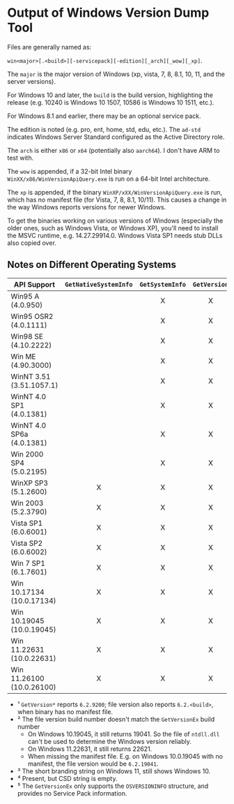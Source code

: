 # Output of Windows Version Dump Tool

Files are generally named as:

`win<major>[.<build>][-servicepack][-edition][_arch][_wow][_xp]`.

The `major` is the major version of Windows (xp, vista, 7, 8, 8.1, 10, 11, and
the server versions).

For Windows 10 and later, the `build` is the build version, highlighting the
release (e.g. 10240 is Windows 10 1507, 10586 is Windows 10 1511, etc.).

For Windows 8.1 and earlier, there may be an optional service pack.

The edition is noted (e.g. pro, ent, home, std, edu, etc.). The `ad-std`
indicates Windows Server Standard configured as the Active Directory role.

The `arch` is either `x86` or `x64` (potentially also `aarch64`). I don't have
ARM to test with.

The `wow` is appended, if a 32-bit Intel binary
`WinXX/x86/WinVersionApiQuery.exe` is run on a 64-bit Intel architecture.

The `xp` is appended, if the binary `WinXP/xXX/WinVersionApiQuery.exe` is run,
which has no manifest file (for Vista, 7, 8, 8.1, 10/11). This causes a change
in the way Windows reports versions for newer Windows.

To get the binaries working on various versions of Windows (especially the older
ones, such as Windows Vista, or Windows XP), you'll need to install the MSVC
runtime, e.g. 14.27.29914.0. Windows Vista SP1 needs stub DLLs also copied over.

## Notes on Different Operating Systems

| API Support               | `GetNativeSystemInfo` | `GetSystemInfo` | `GetVersion` | `GetVersionEx` | `RtlGetVersion` | `IsWow64Process` | `IsWow64Process2` | `GetProductInfo` | `GetSystemMetrics` | `BrandingFormatString` | ntdll.dll      |
| ------------------------- | :-------------------: | :-------------: | :----------: | :------------: | :-------------: | :--------------: | :---------------: | :--------------: | :----------------: | :--------------------: | :------------- |
| Win95 A (4.0.950)         |                       |        X        |      X       |       ⁵        |                 |                  |                   |                  |         X          |                        | 4.0.0.950      |
| Win95 OSR2 (4.0.1111)     |                       |        X        |      X       |       ⁵        |                 |                  |                   |                  |         X          |                        | 4.0.0.950      |
| Win98 SE (4.10.2222)      |                       |        X        |      X       |       X        |                 |                  |                   |                  |         X          |                        | 4.10.0.2222    |
| Win ME (4.90.3000)        |                       |        X        |      X       |       X        |                 |                  |                   |                  |         X          |                        | 4.90.0.3000    |
| WinNT 3.51 (3.51.1057.1)  |                       |        X        |      X       |       ⁵        |                 |                  |                   |                  |         X          |                        | 3.51.1025.1    |
| WinNT 4.0 SP1 (4.0.1381)  |                       |        X        |      X       |       ⁵        |                 |                  |                   |                  |                    |                        | 4.0.1376.1     |
| WinNT 4.0 SP6a (4.0.1381) |                       |        X        |      X       |       X        |                 |                  |                   |                  |         X          |                        | 4.0.1381.298   |
| Win 2000 SP4 (5.0.2195)   |                       |        X        |      X       |       X        |        ⁴        |                  |                   |                  |         X          |                        | 5.0.2195.6899  |
| WinXP SP3 (5.1.2600)      |           X           |        X        |      X       |       X        |        X        |        X         |                   |                  |         X          |                        | 5.1.2600.6055  |
| Win 2003 (5.2.3790)       |           X           |        X        |      X       |       X        |        X        |        X         |                   |                  |         X          |                        | 5.2.3790.3959  |
| Vista SP1 (6.0.6001)      |           X           |        X        |      X       |       X        |        X        |        X         |                   |        X         |         X          |           X            | 6.0.6001.18000 |
| Vista SP2 (6.0.6002)      |           X           |        X        |      X       |       X        |        X        |        X         |                   |        X         |         X          |           X            | 6.0.6002.18005 |
| Win 7 SP1 (6.1.7601)      |           X           |        X        |      X       |       X        |        X        |        X         |                   |        X         |         X          |           X            | 6.1.7601.24545 |
| Win 10.17134 (10.0.17134) |           X           |        X        |      X       |       ¹        |        X        |        X         |         X         |        X         |         X          |           X            | ² 6.2.17134    |
| Win 10.19045 (10.0.19045) |           X           |        X        |      X       |       ¹        |        X        |        X         |         X         |        X         |         X          |           X            | ² 6.2.19041    |
| Win 11.22631 (10.0.22631) |           X           |        X        |      X       |       ¹        |        X        |        X         |         X         |        X         |         X          |           ³            | ² 6.2.22621    |
| Win 11.26100 (10.0.26100) |           X           |        X        |      X       |       ¹        |        X        |        X         |         X         |        X         |         X          |           ³            | ² 6.2.26100    |

- ¹ `GetVersion*` reports `6.2.9200`; file version also reports `6.2.<build>`,
  when binary has no manifest file.
- ² The file version build number doesn't match the `GetVersionEx` build number
  - On Windows 10.19045, it still returns 19041. So the file of `ntdll.dll`
    can't be used to determine the Windows version reliably.
  - On Windows 11.22631, it still returns 22621.
  - When missing the manifest file. E.g. on Windows 10.0.19045 with no manifest,
    the file version would be `6.2.19041`.
- ³ The short branding string on Windows 11, still shows Windows 10.
- ⁴ Present, but CSD string is empty.
- ⁵ The `GetVersionEx` only supports the `OSVERSIONINFO` structure, and provides
  no Service Pack information.
